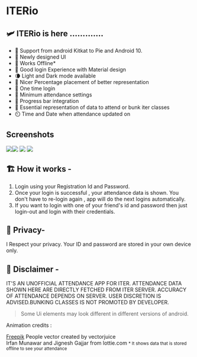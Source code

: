 #  ITERio
## 🛩️ ITERio is here .............  
  
- 🚀️ Support from android Kitkat to Pie and Android 10.  
- 🎨️ Newly designed UI  
- 📴️ Works Offline*
- 🙂️ Good login Experience with Material design  
- 🌘️ Light and Dark mode available  
- 📑️ Nicer Percentage placement of better representation  
- 🔐️ One time login  
- 🎯️ Minimum attendance settings  
- 🚦️ Progress bar integration  
- 🎃️ Essential representation of data to attend or bunk iter classes  
- ⏲️ Time and Date when attendance updated on  
## Screenshots
 ![](https://play-lh.googleusercontent.com/fYmPLi7CSCM6zc7IRJixh4_3CJYxzux8UCobgzfvEdV2Z63YXZ9QdKesuFZeiWS2yoE=w1536-h754-rw)![](https://play-lh.googleusercontent.com/gcyykFO-e-S4F5lcdKgJeiiPTjwIV3lEs3ltRSLXLySib9i68so1u32tvoNDYxy-Tpk=w1536-h754-rw)
 ![](https://play-lh.googleusercontent.com/_OV0MdQwE35WYWC7ZX-6u5AQOzEyTt2N0oIQteB0OICAmNtrZGL1Lm7oT3a0wIdgbH0=w1536-h754-rw)
 ![](https://play-lh.googleusercontent.com/0Bvd8XzYNkUypCU0gTUS7bBUeR6UPeVEevvoR_UQQXikTTVslSrN6CaQarg5jOVO-gk=w1536-h754-rw)
 
## 🏗️ How it works -  
  
1. Login using your Registration Id and Password.  
2. Once your login is successful , your attendance data is shown. You don't have to re-login again , app will do the next logins automatically.  
3. If you want to login with one of your friend's id and password then just login-out and login with their credentials.  
  
## 🐾️ Privacy-  
  
I Respect your privacy. Your ID and password are stored in your own device only.  
  
## 👻️ Disclaimer -  
  
IT'S AN UNOFFICIAL ATTENDANCE APP FOR ITER. ATTENDANCE DATA SHOWN HERE ARE DIRECTLY FETCHED FROM ITER SERVER. ACCURACY OF ATTENDANCE DEPENDS ON SERVER. USER DISCRETION IS ADVISED.BUNKING CLASSES IS NOT PROMOTED BY DEVELOPER.  
  
> Some Ui elements may look different in different versions of android.  
  
Animation credits :  
  
[Freepik](https://www.freepik.com/vectors/people)
People vector created by vectorjuice  
Irfan Munawar and Jignesh Gajjar from lottie.com
<small> * It shows data that is stored offline to see your attendance</small>
